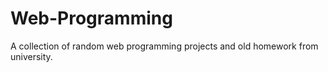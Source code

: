 # Web-Programming
A collection of random web programming projects and old homework from university.
